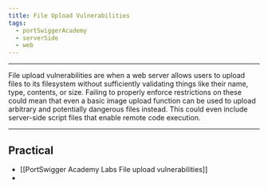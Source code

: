 ```yaml
---
title: File Upload Vulnerabilities
tags:
  - portSwiggerAcademy
  - serverSide
  - web
---
```

---
File upload vulnerabilities are when a web server allows users to upload files to its filesystem without sufficiently validating things like their name, type, contents, or size. Failing to properly enforce restrictions on these could mean that even a basic image upload function can be used to upload arbitrary and potentially dangerous files instead. This could even include server-side script files that enable remote code execution.

---
## Practical
- [[PortSwigger Academy Labs File upload vulnerabilities]]
- 